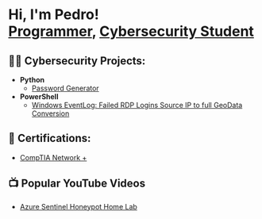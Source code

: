 <h1>Hi, I'm Pedro! <br/><a href="https://github.com/joshmadakor1">Programmer</a>, <a href="https://www.linkedin.com/in/joshmadakor/">Cybersecurity Student</a></h1>

<h2>👨‍💻 Cybersecurity Projects:</h2>

- <b>Python</b>
  - [Password Generator](https://github.com/Pedro-Ojeda/Pedro-Ojeda/blob/main/Password%20Generator)
- <b>PowerShell</b>
  - [Windows EventLog: Failed RDP Logins Source IP to full GeoData Conversion](https://github.com/Pedro-Ojeda/Sentinel-Lab)

<h2>📄 Certifications:</h2>

- [CompTIA Network +](https://www.credly.com/badges/8a4642a5-a2b4-4aec-9df5-4d938b834c24/public_url)

<h2>📺 Popular YouTube Videos</h2>

- [Azure Sentinel Honeypot Home Lab](https://www.youtube.com/watch?v=k_Z-ty0xeno)

